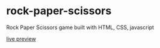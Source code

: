 # rock-paper-scissors

Rock Paper Scissors game built with HTML, CSS, javascript

[live preview](https://madany01.github.io/rock-paper-scissors/)
